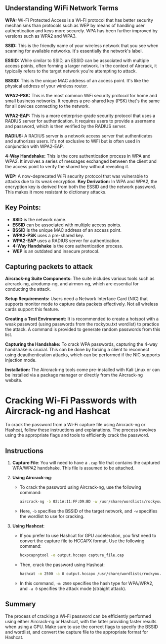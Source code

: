## **Understanding WiFi Network Terms**

**WPA:** Wi-Fi Protected Access is a Wi-Fi protocol that has better security mechanisms than protocols such as WEP by means of handling user authentication and keys more securely. WPA has been further improved by versions such as WPA2 and WPA3.

**SSID:** This is the friendly name of your wireless network that you see when scanning for available networks. It's essentially the network's label.

**ESSID:** While similar to SSID, an ESSID can be associated with multiple access points, often forming a larger network. In the context of Aircrack, it typically refers to the target network you're attempting to attack.

**BSSID:** This is the unique MAC address of an access point. It's like the physical address of your wireless router.

**WPA2-PSK:** This is the most common WiFi security protocol for home and small business networks. It requires a pre-shared key (PSK) that's the same for all devices connecting to the network.

**WPA2-EAP:** This is a more enterprise-grade security protocol that uses a RADIUS server for authentication. It requires users to provide a username and password, which is then verified by the RADIUS server.

**RADIUS:** A RADIUS server is a network access server that authenticates and authorizes users. It's not exclusive to WiFi but is often used in conjunction with WPA2-EAP.

**4-Way Handshake:** This is the core authentication process in WPA and WPA2. It involves a series of messages exchanged between the client and the access point to verify the shared key without revealing it.

**WEP:** A now-deprecated WiFi security protocol that was vulnerable to attacks due to its weak encryption.                                                                                                                                               **Key Derivation:** In WPA and WPA2, the encryption key is derived from both the ESSID and the network password. This makes it more resistant to dictionary attacks.

## **Key Points:**

* **SSID** is the network name.  
* **ESSID** can be associated with multiple access points.  
* **BSSID** is the unique MAC address of an access point.  
* **WPA2-PSK** uses a pre-shared key.  
* **WPA2-EAP** uses a RADIUS server for authentication.  
* **4-Way Handshake** is the core authentication process.  
* **WEP** is an outdated and insecure protocol.

## **Capturing packets to attack**

**Aircrack-ng Suite Components:** The suite includes various tools such as aircrack-ng, airodump-ng, and airmon-ng, which are essential for conducting the attack.

**Setup Requirements:** Users need a Network Interface Card (NIC) that supports monitor mode to capture data packets effectively. Not all wireless cards support this feature.

**Creating a Test Environment:** It is recommended to create a hotspot with a weak password (using passwords from the rockyou.txt wordlist) to practice the attack. A command is provided to generate random passwords from this list.

**Capturing the Handshake:** To crack WPA passwords, capturing the 4-way handshake is crucial. This can be done by forcing a client to reconnect using deauthentication attacks, which can be performed if the NIC supports injection mode.

**Installation:** The Aircrack-ng tools come pre-installed with Kali Linux or can be installed via a package manager or directly from the Aircrack-ng website.

# Cracking Wi-Fi Passwords with Aircrack-ng and Hashcat

To crack the password from a Wi-Fi capture file using Aircrack-ng or Hashcat, follow these instructions and explanations. The process involves using the appropriate flags and tools to efficiently crack the password.

## Instructions

1. **Capture File**: You will need to have a `.cap` file that contains the captured WPA/WPA2 handshake. This file is assumed to be attached.

2. **Using Aircrack-ng**:  
   - To crack the password using Aircrack-ng, use the following command:  
     ```bash  
     aircrack-ng -b 02:1A:11:FF:D9:BD -w /usr/share/wordlists/rockyou.txt capture_file.cap  
     ```  
   - Here, `-b` specifies the BSSID of the target network, and `-w` specifies the wordlist to use for cracking.

3. **Using Hashcat**:  
   - If you prefer to use Hashcat for GPU acceleration, you first need to convert the capture file to HCCAPX format. Use the following command:  
     ```bash  
     hcxpcapngtool -o output.hccapx capture_file.cap  
     ```  
   - Then, crack the password using Hashcat:  
     ```bash  
     hashcat -m 2500 -a 0 output.hccapx /usr/share/wordlists/rockyou.txt  
     ```  
   - In this command, `-m 2500` specifies the hash type for WPA/WPA2, and `-a 0` specifies the attack mode (straight attack).


## Summary  
The process of cracking a Wi-Fi password can be efficiently performed using either Aircrack-ng or Hashcat, with the latter providing faster results when using a GPU. Make sure to use the correct flags to specify the BSSID and wordlist, and convert the capture file to the appropriate format for Hashcat.  